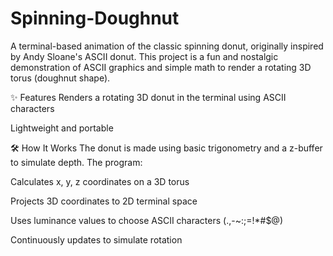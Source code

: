 # Spinning-Doughnut

A terminal-based animation of the classic spinning donut, originally inspired by Andy Sloane's ASCII donut. This project is a fun and nostalgic demonstration of ASCII graphics and simple math to render a rotating 3D torus (doughnut shape).

✨ Features
Renders a rotating 3D donut in the terminal using ASCII characters 

Lightweight and portable

🛠️ How It Works
The donut is made using basic trigonometry and a z-buffer to simulate depth. The program:

Calculates x, y, z coordinates on a 3D torus

Projects 3D coordinates to 2D terminal space

Uses luminance values to choose ASCII characters (.,-~:;=!*#$@)

Continuously updates to simulate rotation
